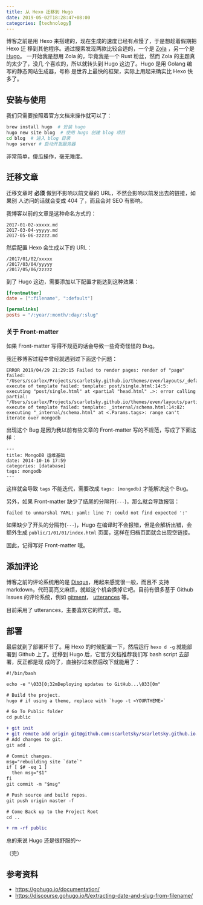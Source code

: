 ```yaml
---
title: 从 Hexo 迁移到 Hugo
date: 2019-05-02T18:28:47+08:00
categories: [technology]
---
```



博客之前是用 Hexo 来搭建的，现在生成的速度已经有点慢了，于是想趁着假期把 Hexo 迁
移到其他程序。通过搜索发现两款比较合适的，一个是 [Zola](https://github.com/getzola/zola) ，另一个是 [Hugo](https://github.com/gohugoio/hugo)。
一开始我是想用 Zola 的，毕竟我是一个 Rust 粉丝，然而 Zola 的主题真的太少了，没几
个喜欢的，所以就转头到 Hugo 这边了。Hugo 是用 Golang 编写的静态网站生成器，号称
是世界上最快的框架，实际上用起来确实比 Hexo 快多了。


## 安装与使用

我们只需要按照着官方文档来操作就可以了：

```bash
brew install hugo  # 安装 hugo
hugo new site blog  # 使用 hugo 创建 blog 项目
cd blog  # 进入 blog 目录
hugo server # 启动开发服务器
```

非常简单，傻瓜操作，毫无难度。


## 迁移文章

迁移文章时 **必须** 做到不影响以前文章的 URL，不然会影响以前发出去的链接，如果别
人访问的话就会变成 404 了，而且会对 SEO 有影响。

我博客以前的文章是这种命名方式的：

```text
2017-01-02-xxxxx.md
2017-03-04-yyyyy.md
2017-05-06-zzzzz.md
```

然后配置 Hexo 会生成以下的 URL：

```text
/2017/01/02/xxxxx
/2017/03/04/yyyyy
/2017/05/06/zzzzz
```

到了 Hugo 这边，需要添加以下配置才能达到这种效果：

```toml
[frontmatter]
date = [":filename", ":default"]

[permalinks]
posts = "/:year/:month/:day/:slug"
```

### 关于 Front-matter

如果 Front-matter 写得不规范的话会导致一些奇奇怪怪的 Bug。

我迁移博客过程中曾经就遇到过下面这个问题：

```
ERROR 2019/04/29 21:29:15 Failed to render pages: render of "page" failed:
"/Users/scarlex/Projects/scarletsky.github.io/themes/even/layouts/_default/baseof.html:14:82":
execute of template failed: template: post/single.html:14:5:
executing "post/single.html" at <partial "head.html" .>: error calling partial:
"/Users/scarlex/Projects/scarletsky.github.io/themes/even/layouts/partials/head.html:14:82":
execute of template failed: template: _internal/schema.html:14:82:
executing "_internal/schema.html" at <.Params.tags>: range can't iterate over mongodb
```

出现这个 Bug 是因为我以前有些文章的 Front-matter 写的不规范，写成了下面这样：

```
---
title: MongoDB 运维基础
date: 2014-10-16 17:59
categories: [database]
tags: mongodb
---
```

这样就会导致 `tags` 不能迭代，需要改成 `tags: [mongodb]` 才能解决这个 Bug。

另外，如果 Front-matter 缺少了结尾的分隔符(`---`)，那么就会导致报错：

```
failed to unmarshal YAML: yaml: line 7: could not find expected ':'
```

如果缺少了开头的分隔符(`---`)，Hugo 在编译时不会报错，但是会解析出错，会额外生成
`public/1/01/01/index.html` 页面，这样在归档页面就会出现空链接。

因此，记得写好 Front-matter 哦。


## 添加评论

博客之前的评论系统用的是 [Disqus](https://disqus.com/)，用起来感觉很一般，而且不
支持 markdown，代码高亮又麻烦，就趁这个机会换掉它吧。目前有很多基于 Github
Issues 的评论系统，例如 [gitment](https://github.com/imsun/gitment)，
[utterances](https://github.com/utterance/utterances) 等。

目前采用了 utterances，主要喜欢它的样式，嗯。


## 部署

最后就到了部署环节了。用 Hexo 的时候配置一下，然后运行 `hexo d -g` 就能部署到
Github 上了。迁移到 Hugo 后，它官方文档推荐我们写 bash script 去部署，反正都是现
成的了，直接抄过来然后改下就能用了：

```diff
#!/bin/bash

echo -e "\033[0;32mDeploying updates to GitHub...\033[0m"

# Build the project.
hugo # if using a theme, replace with `hugo -t <YOURTHEME>`

# Go To Public folder
cd public

+ git init
+ git remote add origin git@github.com:scarletsky/scarletsky.github.io.git
# Add changes to git.
git add .

# Commit changes.
msg="rebuilding site `date`"
if [ $# -eq 1 ]
  then msg="$1"
fi
git commit -m "$msg"

# Push source and build repos.
git push origin master -f

# Come Back up to the Project Root
cd ..

+ rm -rf public
```

总的来说 Hugo 还是很舒服的～

（完）


## 参考资料

- https://gohugo.io/documentation/
- https://discourse.gohugo.io/t/extracting-date-and-slug-from-filename/
